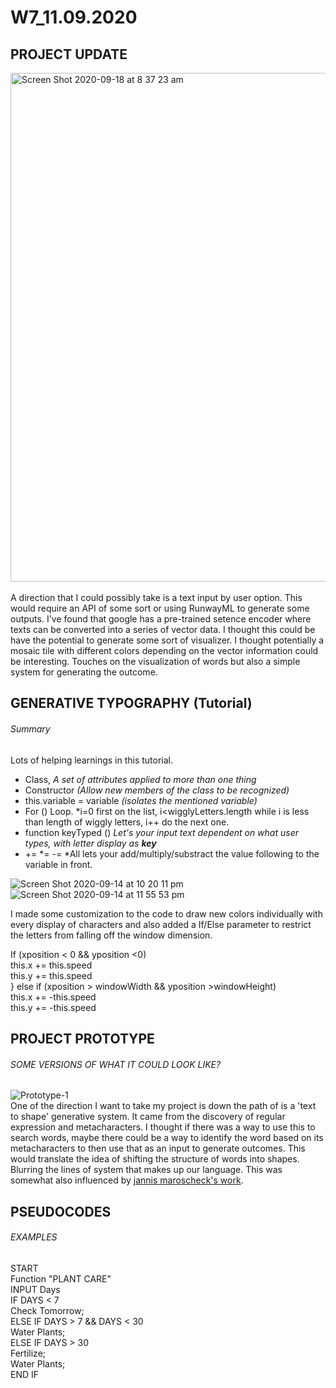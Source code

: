 # W7_11.09.2020

## PROJECT UPDATE
<img width="814" alt="Screen Shot 2020-09-18 at 8 37 23 am" src="https://user-images.githubusercontent.com/68724434/93535399-36e4f880-f98a-11ea-9b5e-a0141754ce21.png">
</br> 
<src img =https://github.com/mikewlam/S2A/blob/master/WK7/semantictextual.png>
</br>
A direction that I could possibly take is a text input by user option. This would require an API of some sort or using RunwayML to generate some outputs. I've found that google has a pre-trained setence encoder where texts can be converted into a series of vector data. I thought this could be have the potential to generate some sort of visualizer. I thought potentially a mosaic tile with different colors depending on the vector information could be interesting. Touches on the visualization of words but also a simple system for generating the outcome.</br>

## GENERATIVE TYPOGRAPHY (Tutorial)

###### Summary

Lots of helping learnings in this tutorial. </br>
* Class, *A set of attributes applied to more than one thing*
* Constructor *(Allow new members of the class to be recognized)*
* this.variable = variable *(isolates the mentioned variable)*
* For () Loop. *i=0 first on the list, i<wigglyLetters.length while i is less than length of wiggly letters, i++ do the next one.
* function keyTyped () *Let's your input text dependent on what user types, with letter display as **key***
* += *= -= *All lets your add/multiply/substract the value following to the variable in front.

![Screen Shot 2020-09-14 at 10 20 11 pm](https://user-images.githubusercontent.com/68724434/93153948-c6e63080-f745-11ea-9b94-5a5cb65a3109.png)</br>
![Screen Shot 2020-09-14 at 11 55 53 pm](https://user-images.githubusercontent.com/68724434/93153966-d2d1f280-f745-11ea-84ad-3d38f4f366f6.png)

I made some customization to the code to draw new colors individually with every display of characters and also added a If/Else parameter to restrict the letters from falling off the window dimension.

If (xposition < 0 && yposition <0)</br>
  this.x += this.speed</br>
  this.y += this.speed</br>
} else if (xposition > windowWidth && yposition >windowHeight)</br>
  this.x += -this.speed</br>
  this.y += -this.speed</br>


## PROJECT PROTOTYPE
###### SOME VERSIONS OF WHAT IT COULD LOOK LIKE?
![Prototype-1](https://user-images.githubusercontent.com/68724434/93170351-759c6800-f76a-11ea-81af-bd13054d08c3.gif)</br>
One of the direction I want to take my project is down the path of is a 'text to shape' generative system. It came from the discovery of regular expression and metacharacters. I thought if there was a way to use this to search words, maybe there could be a way to identify the word based on its metacharacters to then use that as an input to generate outcomes. This would translate the idea of shifting the structure of words into shapes. Blurring the lines of system that makes up our language. This was somewhat also influenced by [jannis maroscheck's work](https://github.com/mikewlam/S2A/tree/master/WK3). </br>




## PSEUDOCODES
###### EXAMPLES

START</br>
Function "PLANT CARE"</br>
INPUT Days</br>
IF DAYS < 7</br>
  Check Tomorrow;</br>
ELSE IF DAYS > 7 && DAYS < 30</br>
  Water Plants;</br>
ELSE IF DAYS > 30</br>
  Fertilize;</br>
  Water Plants;</br>
END IF</br>





